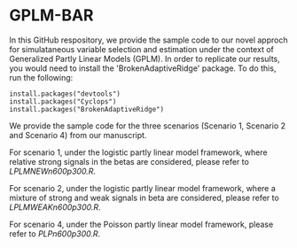 # GPLM-BAR

In this GitHub respository, we provide the sample code to our novel approch for simulataneous variable selection and estimation under the context of Generalized Partly Linear Models (GPLM). In order to replicate our results, you would need to install the 'BrokenAdaptiveRidge' package. To do this, run the following:

```{R}
install.packages("devtools")
install.packages("Cyclops")
install.packages("BrokenAdaptiveRidge")
```

We provide the sample code for the three scenarios (Scenario 1, Scenario 2 and Scenario 4) from our manuscript. 

For scenario 1, under the logistic partly linear model framework, where relative strong signals in the betas are considered, please refer to <em>LPLMNEWn600p300.R</em>.

For scenario 2, under the logistic partly linear model framework, where a mixture of strong and weak signals in beta are considered, please refer to *LPLMWEAKn600p300.R*.

For scenario 4, under the Poisson partly linear model framework, please refer to *PLPn600p300.R*.
